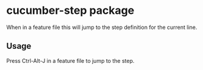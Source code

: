 # cucumber-step package

When in a feature file this will jump to the step definition for the current line.

## Usage

Press Ctrl-Alt-J in a feature file to jump to the step.
